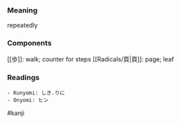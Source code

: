 ### Meaning

repeatedly

### Components

[[歩]]: walk; counter for steps [[Radicals/頁|頁]]: page; leaf

### Readings

```
- Kunyomi: しき.りに
- Onyomi: ヒン
```

#kanji